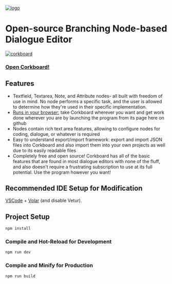 
[![logo](https://github.com/user-attachments/assets/31138336-2e47-4429-8041-d200abed0c06)](https://skyaphid.github.io/corkboard)


<p align="center"><h1> Open-source Branching Node-based Dialogue Editor</h1></p>

[![corkboard](https://github.com/user-attachments/assets/2841c9d3-e45f-4ed4-bcfa-27806e077201)](https://skyaphid.github.io/corkboard)

### [Open Corkboard!](https://skyaphid.github.io/corkboard)

## Features
- Textfield, Textarea, Note, and Attribute nodes- all built with freedom of use in mind. No node performs a specific task, and the user is allowed to determine how they're used in their specific implementation.
- [Runs in your browser:](https://skyaphid.github.io/corkboard) take Corkboard wherever you want and get work done wherever you are by launching the program from its page here on github
- Nodes contain rich text area features, allowing to configure nodes for coding, dialogue, or whatever is required
- Easy to understand export/import framework: export and import JSON files into Corkboard and also import them into your own projects as well due to its easily readable files
- Completely free and open source! Corkboard has all of the basic features that are found in most dialogue editors with none of the fluff, and also doesn't require a frustrating subscription to use at its full potential. Use the program however you want!

## Recommended IDE Setup for Modification

[VSCode](https://code.visualstudio.com/) + [Volar](https://marketplace.visualstudio.com/items?itemName=Vue.volar) (and disable Vetur).

## Project Setup

```sh
npm install
```

### Compile and Hot-Reload for Development

```sh
npm run dev
```

### Compile and Minify for Production

```sh
npm run build
```
